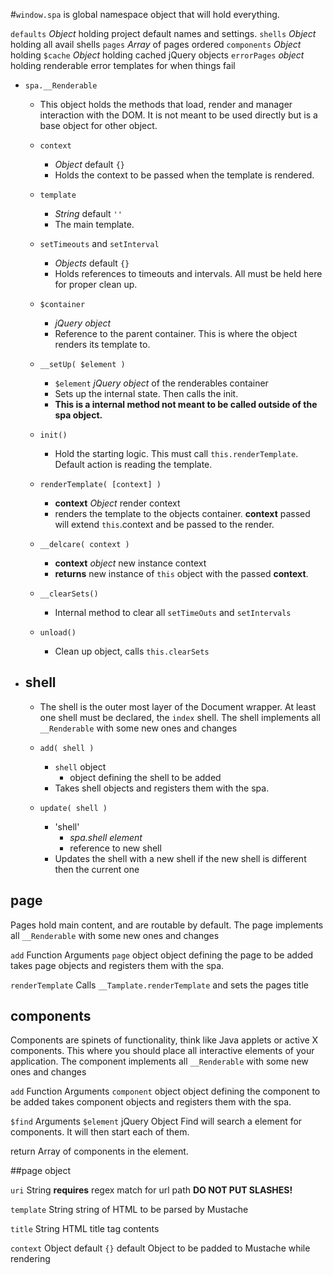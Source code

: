 
#`window.spa`
is global namespace object that will hold everything.

`defaults` *Object* holding project default names and settings.
`shells` *Object* holding all avail shells
`pages` *Array* of pages ordered
`components` *Object* holding
`$cache` *Object* holding cached jQuery objects
`errorPages` *object* holding renderable error templates for when things fail
 

* `spa.__Renderable`
  * This object holds the methods that load, render and manager interaction with the DOM. It is not meant to be used directly but is a base object for other object.
 
  * `context`
    * *Object* default `{}`
    * Holds the context to be passed when the template is rendered.
 
  * `template`
    * *String* default `''`
    * The main template.
 
  * `setTimeouts` and `setInterval`
    * *Objects* default `{}`
    * Holds references to timeouts and intervals. All must be held here for proper clean up.
 
  * `$container`
    * *jQuery object*
    * Reference to the parent container. This is where the object renders its template to.
 
  * `__setUp( $element )`
    * `$element` *jQuery object* of the renderables container
    * Sets up the internal state. Then calls the init.
    * **This is a internal method not meant to be called outside of the spa object.**
 
  * `init()`
    * Hold the starting logic. This must call `this.renderTemplate`. Default action is reading the template.
 
  * `renderTemplate( [context] )`
    * **context** *Object* render context
    * renders the template to the objects container. **context** passed will extend `this`.context and be passed to the render.

  * `__delcare( context )`
    * **context** *object* new instance context
    * **returns** new instance of `this` object with the passed **context**.

  * `__clearSets()`
    * Internal method to clear all `setTimeOuts` and `setIntervals`

  * `unload()`
    * Clean up object, calls `this.clearSets`


* ## shell
  * The shell is the outer most layer of the Document wrapper. At least one shell must be declared, the `index` shell. The shell implements all `__Renderable` with some new ones and changes

  * `add( shell )`
    * `shell` object
      * object defining the shell to be added
    * Takes shell objects and registers them with the spa.

  * `update( shell )`
    * 'shell'
   		* *spa.shell element*
      * reference to new shell
    * Updates the shell with a new shell if the new shell is different then the current one


## page
Pages hold main content, and are routable by default. The page implements all `__Renderable` with some new ones and changes

`add` Function
Arguments
	`page` object
	object defining the page to be added
takes page objects and registers them with the spa.

`renderTemplate`
Calls `__Tamplate.renderTemplate` and sets the pages title


## components
Components are spinets of functionality, think like Java applets or active X components. This where you should place all interactive elements of your application. The component implements all `__Renderable` with some new ones and changes

`add` Function
Arguments
	`component` object
	object defining the component to be added
takes component objects and registers them with the spa.


`$find`
Arguments
	`$element` jQuery Object 
Find will search a element for components. It will then start each of them.

return Array of components in the element.



##page object

`uri` String **requires**
	regex match for url path
	**DO NOT PUT SLASHES!**

`template` String
	string of HTML to be parsed by Mustache

`title` String
	HTML title tag contents

`context` Object default `{}`
	default Object to be padded to Mustache while rendering
